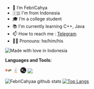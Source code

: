 - 👋 I’m FebriCahya
- 🇮🇩 I'm from Indonesia
- 🎓 I’m a college student 
- 📚 I'm currently learning C++, Java
- 📫 How to reach me : [Telegram]()
- 👨🏻 Pronouns: he/him/his

<img src="https://madewithlove.now.sh/id?colorA=%23201d1d&colorB=%23e39393" alt="Made with love in Indonesia">

**Languages and Tools:**

<code><img height="20" src="https://raw.githubusercontent.com/github/explore/80688e429a7d4ef2fca1e82350fe8e3517d3494d/topics/git/git.png"></code>
<code><img height="20" src="https://raw.githubusercontent.com/github/explore/80688e429a7d4ef2fca1e82350fe8e3517d3494d/topics/java/java.png"></code>
<code><img height="20" src="https://raw.githubusercontent.com/github/explore/80688e429a7d4ef2fca1e82350fe8e3517d3494d/topics/terminal/terminal.png"></code>
![](https://komarev.com/ghpvc/?username=FebriCahyaa)

![FebriCahyaa github stats](https://github-stats-alpha.vercel.app/api/?username=FebriCahyaa&cc=C82525&ic=000000&bc=000000&tc=FFFFFF)
[![Top Langs](https://github-readme-stats.vercel.app/api/top-langs/?username=FebriCahyaa&layout=compact&theme=dark)](https://github.com/FebriCahyaa)
